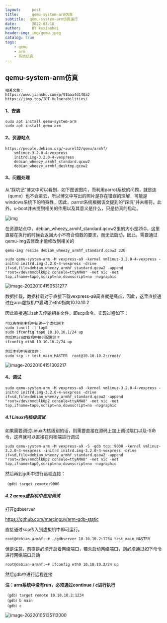 ```yaml
---
layout:     post
title:      qemu-system-arm仿真
subtitle:  qemu-system-arm仿真运行
date:       2022-03-18
author:     BY kexiaohei
header-img: img/qemu.jpeg
catalog: true
tags:
    - qemu
    - arm
    - 系统仿真
---
```


## qemu-system-arm仿真



```
相关文章：
https://www.jianshu.com/p/91baa4d140a2
https://jimp.top/IOT-Vulnerabilities/
```

#### 1、安装

```
sudo apt install qemu-system-arm
sudo apt install qemu-arm

```

#### 2、资源站点

```
https://people.debian.org/~aurel32/qemu/armhf/
	vmlinuz-3.2.0-4-vexpress 
	initrd.img-3.2.0-4-vexpress
	debian_wheezy_armhf_standard.qcow2
	debian_wheezy_armhf_desktop.qcow2

```

#### 3、问题处理

从“踩坑记”博文中可以看到，如下图该图片，而利用parrot系统的问题，就是连（qume）也不会进去，所以博文中写出的照片是存在错误的理解，可能是windows系统下的特殊性，因此，parrot系统根据该文提到的“踩坑”并未相符。此外，u-boot并未提到相关的作用以及其意义是什么，只是仿真的启动。

![img](http:frankie625641200.github.io/img/qemu_system_arm.assets/webp.webp)



在资源站点中，debian_wheezy_armhf_standard.qcow2里的大小是25G，这里直接在执行的时候会返回大小不符合倍数的要求，而无法启动，因此，需要通过qemu-img去修改才能修改到相关的

```
qemu-img resize debian_wheezy_armhf_standard.qcow2 32G

sudo qemu-system-arm -M vexpress-a9 -kernel vmlinuz-3.2.0-4-vexpress -initrd initrd.img-3.2.0-4-vexpress -drive if=sd,file=debian_wheezy_armhf_standard.qcow2 -append "root=/dev/mmcblk0p2 console=ttyAMA0" -net nic -net tap,ifname=tap0,script=no,downscript=no -nographic
```

![image-20220104150531277](http:frankie625641200.github.io/img/qemu_system_arm.assets/image-20220104150531277.png)



数据挂载，数据挂载对于直接下载vexpress-a9简直就是痛点，因此，这里直接通过在arm虚拟机中启动了eth0指向10.10.10.2

因此直接通过ssh去传输相关文件，即scp命令，实现过程如下：

```
可以先在宿主机中新建一个虚拟网卡
sudo tunctl -t tap0
sudo ifconfig tap0 10.10.10.1/24 up
然后在arm虚拟机中执行配置网卡
ifconfig eth0 10.10.10.2/24 up

然后主机中传输文件：
sudo scp -r test_main_MASTER  root@10.10.10.2:/root/
```

![image-20220104151302217](http:frankie625641200.github.io/img/qemu_system_arm.assets/image-20220104151302217.png)

#### 4、调试

```
sudo qemu-system-arm -M vexpress-a9 -kernel vmlinuz-3.2.0-4-vexpress -initrd initrd.img-3.2.0-4-vexpress -drive if=sd,file=debian_wheezy_armhf_standard.qcow2 -append "root=/dev/mmcblk0p2 console=ttyAMA0" -net nic -net tap,ifname=tap0,script=no,downscript=no -nographic
```



##### 4.1 Linux内核级调试

如果需要调试Linux内核级别的话，则需要直接在源码上加上调试端口以及-S命令，这样就可以直接在内核端进行调试

```
sudo qemu-system-arm -M vexpress-a9 -S -gdb tcp::9000 -kernel vmlinuz-3.2.0-4-vexpress -initrd initrd.img-3.2.0-4-vexpress -drive if=sd,file=debian_wheezy_armhf_standard.qcow2 -append "root=/dev/mmcblk0p2 console=ttyAMA0" -net nic -net tap,ifname=tap0,script=no,downscript=no -nographic
```

然后再到gdb中进行远程连接：

```
（gdb）target remote:9000
```



##### 4.2 qemu虚拟机中应用调试

打开gdbserver

https://github.com/marcinguy/arm-gdb-static

直接通过scp传入到虚拟机中即可运行。

```
root@debian-armhf:~# ./gdbserver 10.10.10.2:1234 test_main_MASTER
```

但是注意，前提是必须开启着网络端口，若未启动网络端口，则必须通过如下命令进行网络端口启动

```
root@debian-armhf:~# ifconfig eth0 10.10.10.2/24 up
```

然后gdb中进行远程连接

**注：arm系统中没有run，必须通过continue / c进行执行**

```
（gdb）target remote 10.10.10.2:1234
（gdb）b main
（gdb）c
```

![image-20220105135113000](http:frankie625641200.github.io/img/qemu_system_arm.assets/image-20220105135113000.png)